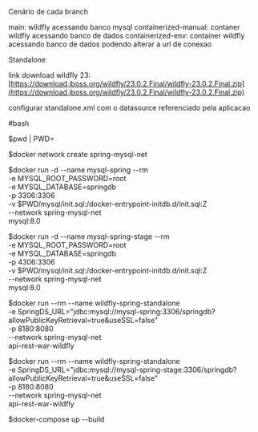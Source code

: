 Cenário de cada branch

main: wildfly acessando banco mysql 
containerized-manual: contaner wildfly acessando banco de dados 
containerized-env: container wildfly acessando banco de dados podendo alterar a url de conexao 



Standalone

link download wildfly 23: [https://download.jboss.org/wildfly/23.0.2.Final/wildfly-23.0.2.Final.zip](https://download.jboss.org/wildfly/23.0.2.Final/wildfly-23.0.2.Final.zip) 

configurar standalone.xml com o datasource referenciado pela aplicacao

#bash

$pwd | PWD=

$docker network create spring-mysql-net

$docker run -d --name mysql-spring --rm \
  -e MYSQL_ROOT_PASSWORD=root \
  -e MYSQL_DATABASE=springdb \
  -p 3306:3306 \
  -v $PWD/mysql/init.sql:/docker-entrypoint-initdb.d/init.sql:Z \
  --network spring-mysql-net \
  mysql:8.0


$docker run -d --name mysql-spring-stage --rm \
  -e MYSQL_ROOT_PASSWORD=root \
  -e MYSQL_DATABASE=springdb \
  -p 4306:3306 \
  -v $PWD/mysql/init.sql:/docker-entrypoint-initdb.d/init.sql:Z \
  --network spring-mysql-net \
  mysql:8.0  


$docker run --rm --name wildfly-spring-standalone \
-e SpringDS_URL="jdbc:mysql://mysql-spring:3306/springdb?allowPublicKeyRetrieval=true&useSSL=false" \
-p 8180:8080 \
--network spring-mysql-net \
api-rest-war-wildfly 



$docker run --rm --name wildfly-spring-standalone \
-e SpringDS_URL="jdbc:mysql://mysql-spring-stage:3306/springdb?allowPublicKeyRetrieval=true&useSSL=false" \
-p 8180:8080 \
--network spring-mysql-net \
api-rest-war-wildfly 


$docker-compose up --build




  
